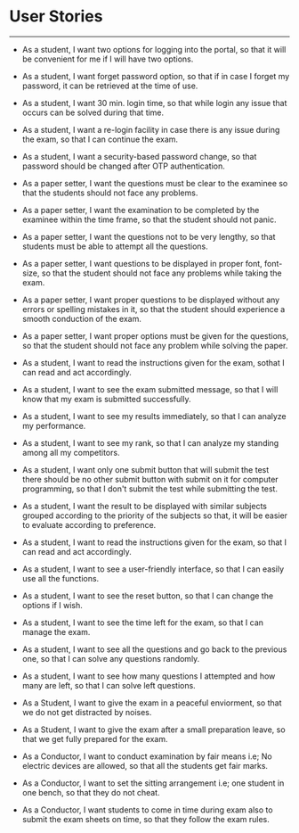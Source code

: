 # User Stories
<hr>

- As a student, I want two options for logging into the portal, so that it will be convenient for me if I will have two options.

- As a student, I want forget password option, so that if in case I forget my password, it can be retrieved at the time of use.

- As a student, I want 30 min. login time, so that while login any issue that occurs can be solved during that time.

- As a student, I want a re-login facility in case there is any issue during the exam, so that I can continue the exam.

- As a student, I want a security-based password change, so that password should be changed after OTP authentication.

- As a paper setter, I want the questions must be clear to the examinee so that the students should not face any problems.

- As a paper setter, I want the examination to be completed by the examinee within the time frame, so that the student should not panic.

- As a paper setter, I want the questions not to be very lengthy, so that students must be able to attempt all the questions.

- As a paper setter, I want questions to be displayed in proper font, font-size, so that the student should not face any problems while taking the exam.

- As a paper setter, I want proper questions to be displayed without any errors or spelling mistakes in it, so that the student should experience a smooth conduction of the exam.

- As a paper setter, I want proper options must be given for the questions, so that the student should not face any problem while solving the paper.

- As a student, I want to read the instructions given for the exam, sothat I can read and act accordingly.

- As a student, I want to see the exam submitted message, so that I will know that my exam is submitted successfully.

- As a student, I want to see my results immediately, so that I can analyze my performance.

- As a student, I want to see my rank, so that I can analyze my standing among all my competitors.

- As a student, I want only one submit button that will submit the test there should be no other submit button with submit on it for computer programming, so that I don't submit the test while submitting the test.

- As a student, I want the result to be displayed with similar subjects grouped according to the priority of the subjects so that, it will be easier to evaluate according to preference.

- As a student, I want to read the instructions given for the exam, so that I can read and act accordingly.

- As a student, I want to see a user-friendly interface, so that I can easily use all the functions.

- As a student, I want to see the reset button, so that I can change the options if I wish.

- As a student, I want to see the time left for the exam, so that I can manage the exam.

- As a student, I want to see all the questions and go back to the previous one, so that I can solve any questions randomly.

- As a student, I want to see how many questions I attempted and how many are left, so that I can solve left questions.

- As a Student, I want to give the exam in a peaceful enviorment, so that we do not get distracted by noises.

- As a Student, I want to give the exam after a small preparation leave, so that we get fully prepared for the exam.

- As a Conductor, I want to conduct examination by fair means i.e; No electric devices are allowed, so that all the students get fair marks.

- As a Conductor, I want to set the sitting arrangement i.e; one student in one bench, so that they do not cheat.

- As a Conductor, I want students to come in time during exam also to submit the exam sheets on time, so that they follow the exam rules.